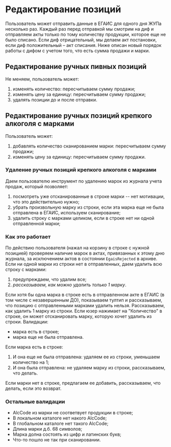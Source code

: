 # Редактирование позиций

Пользователь может отправить данные в ЕГАИС для одного дня ЖУПа несколько раз. 
Каждый раз перед отправкой мы смотрим на диф и отправляем акты только по тому количеству продукции, 
которое еще не было списано. Если диф отрицательный, мы делаем акт постановки, если диф положительный – акт списания. 
Ниже описан новый порядок работы с дифом с учетом того, что есть сумма продажи и марки.

## Редактирование ручных пивных позиций
Не меняем, пользователь может:
1. изменять количество: пересчитываем сумму продажи;
2. изменять цену за единицу: пересчитываем сумму продажи;
3. удалять позиции до и после отправки.

## Редактирование ручных позиций крепкого алкоголя с марками
Пользователь может:
1. добавлять количество сканированием марки: пересчитываем сумму продажи;
2. изменять цену за единицу: пересчитываем сумму продажи.

### Удаление ручных позиций крепкого алкоголя с марками
Даем пользователю инструмент по удалению марок из журнала учета продаж, который позволяет:
1. посмотреть уже отсканированные в строке марки -- нет мотивации, что это действительно нужно;
2. убрать произвольную марку из строки, если эта марка еще не была отправлена в ЕГАИС, используем сканирование;
3. удалить строку с марками целиком, если в строке нет ни одной отправленной марки;

### Как это работает
По действию пользователя (нажал на корзину в строке с нужной позицией) проверяем наличие марок в актах, привязанных к этому дню журнала,  за исключением актов в состоянии ```EgaisRejected``` в архиве.
Если ни одной марки из строки нет в отправленных, даем удалить всю строку с марками:
1. предупреждаем, что удалим все;
2. *рассказываем, как можно удалить только 1 марку*.

Если хотя бы одна марка в строке есть в отправленном акте в ЕГАИС (в том числе с незавершенным ДО),
показываем тултип и рассказываем, что позицию с отправленными марками удалить нельзя. Рассказываем, как удалить 1 марку из строки.
Если юзер нажимает на "Количество" в строке, он может отсканировать марку, которую хочет удалить из строки.
Валидации:

- марка есть в строке;
- марка еще не была отправлена.

Если марка есть в строке:
1. И она еще не была отправлена: удаляем ее из строки, уменьшаем количество на 1;
2. И она была отправлена: не удаляем марку из строки, рассказываем, что делать.

Если марки нет в строке, предлагаем ее добавить, рассказываем, что делать, если это возврат.

### Остальные валидации
* AlcCode из марки не соответвует продукции в строке;
* В локальном каталоге нет накого AlcCode;
* В глобальном каталоге нет такого AlcCode;
* Длина марки д.б. 68 символов;
* Марка долна состоять из цифр и латинских букв;
* Что-то пошло не так при сканировании. 
